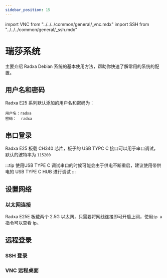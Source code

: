 ```yaml
---
sidebar_position: 15
---
```


import VNC from "../../../common/general/\_vnc.mdx"
import SSH from "../../../common/general/\_ssh.mdx"

# 瑞莎系统

主要介绍 Radxa Debian 系统的基本使用方法，帮助你快速了解常用的系统的配置。

## 用户名和密码

Radxa E25 系列默认添加的用户名和密码为：

```
用户名：radxa
密码：  radxa
```

## 串口登录

Radxa E25 板载 CH340 芯片，板子的 USB TYPC C 接口可以用于串口调试， 默认的波特率为 `115200`

:::tip
使用USB TYPE C 调试串口的时候可能会由于供电不断重启，建议使用带供电的 USB TYPE C HUB 进行调试
:::

## 设置网络

### 以太网连接

Radxa E25E 板载两个 2.5G 以太网，只需要将网线连接即可开启上网，使用`ip a `指令可以查看 ip。

## 远程登录

### SSH 登录

<SSH />

### VNC 远程桌面

<VNC />
